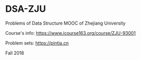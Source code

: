 # DSA-ZJU

Problems of Data Structure MOOC of Zhejiang University

Course's info: <https://www.icourse163.org/course/ZJU-93001>

Problem sets: <https://pintia.cn>

Fall 2018
